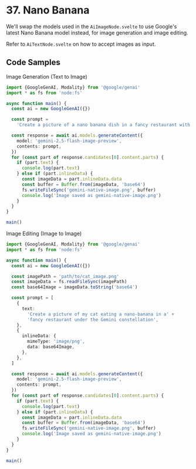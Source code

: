 # 37. Nano Banana

We'll swap the models used in the `AiImageNode.svelte` to use Google's latest Nano Banana model instead, for image generation and image editing.

Refer to `AiTextNode.svelte` on how to accept images as input.

## Code Samples

Image Generation (Text to Image)

```ts
import {GoogleGenAI, Modality} from '@google/genai'
import * as fs from 'node:fs'

async function main() {
  const ai = new GoogleGenAI({})

  const prompt =
    'Create a picture of a nano banana dish in a fancy restaurant with a Gemini theme'

  const response = await ai.models.generateContent({
    model: 'gemini-2.5-flash-image-preview',
    contents: prompt,
  })
  for (const part of response.candidates[0].content.parts) {
    if (part.text) {
      console.log(part.text)
    } else if (part.inlineData) {
      const imageData = part.inlineData.data
      const buffer = Buffer.from(imageData, 'base64')
      fs.writeFileSync('gemini-native-image.png', buffer)
      console.log('Image saved as gemini-native-image.png')
    }
  }
}

main()
```

Image Editing (Image to Image)

```ts
import {GoogleGenAI, Modality} from '@google/genai'
import * as fs from 'node:fs'

async function main() {
  const ai = new GoogleGenAI({})

  const imagePath = 'path/to/cat_image.png'
  const imageData = fs.readFileSync(imagePath)
  const base64Image = imageData.toString('base64')

  const prompt = [
    {
      text:
        'Create a picture of my cat eating a nano-banana in a' +
        'fancy restaurant under the Gemini constellation',
    },
    {
      inlineData: {
        mimeType: 'image/png',
        data: base64Image,
      },
    },
  ]

  const response = await ai.models.generateContent({
    model: 'gemini-2.5-flash-image-preview',
    contents: prompt,
  })
  for (const part of response.candidates[0].content.parts) {
    if (part.text) {
      console.log(part.text)
    } else if (part.inlineData) {
      const imageData = part.inlineData.data
      const buffer = Buffer.from(imageData, 'base64')
      fs.writeFileSync('gemini-native-image.png', buffer)
      console.log('Image saved as gemini-native-image.png')
    }
  }
}

main()
```
